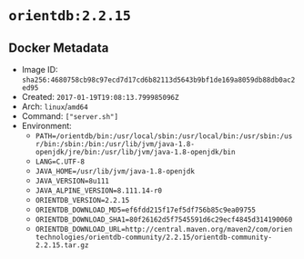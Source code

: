 # `orientdb:2.2.15`

## Docker Metadata

- Image ID: `sha256:4680758cb98c97ecd7d17cd6b82113d5643b9bf1de169a8059db88db0ac2ed95`
- Created: `2017-01-19T19:08:13.799985096Z`
- Arch: `linux`/`amd64`
- Command: `["server.sh"]`
- Environment:
  - `PATH=/orientdb/bin:/usr/local/sbin:/usr/local/bin:/usr/sbin:/usr/bin:/sbin:/bin:/usr/lib/jvm/java-1.8-openjdk/jre/bin:/usr/lib/jvm/java-1.8-openjdk/bin`
  - `LANG=C.UTF-8`
  - `JAVA_HOME=/usr/lib/jvm/java-1.8-openjdk`
  - `JAVA_VERSION=8u111`
  - `JAVA_ALPINE_VERSION=8.111.14-r0`
  - `ORIENTDB_VERSION=2.2.15`
  - `ORIENTDB_DOWNLOAD_MD5=ef6fdd215f17ef5df756b85c9ea09755`
  - `ORIENTDB_DOWNLOAD_SHA1=80f26162d5f7545591d6c29ecf4845d314190060`
  - `ORIENTDB_DOWNLOAD_URL=http://central.maven.org/maven2/com/orientechnologies/orientdb-community/2.2.15/orientdb-community-2.2.15.tar.gz`
